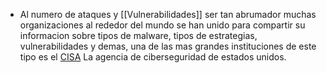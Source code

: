 - Al numero de ataques y [[Vulnerabilidades]] ser tan abrumador muchas organizaciones al rededor del mundo se han unido para compartir su informacion sobre tipos de malware, tipos de estrategias, vulnerabilidades y demas, una de las mas grandes instituciones de este tipo es el [CISA](https://www.cisa.gov/) La agencia de ciberseguridad de estados unidos.